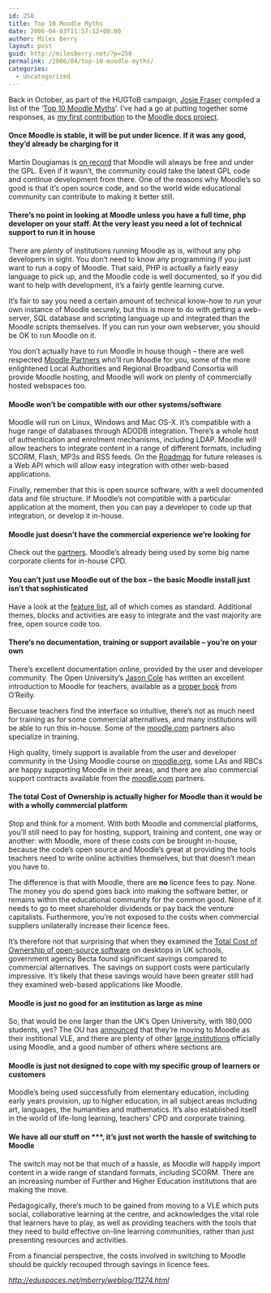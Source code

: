 ```yaml
---
id: 258
title: Top 10 Moodle Myths
date: 2006-04-03T11:57:12+00:00
author: Miles Berry
layout: post
guid: http://milesberry.net/?p=258
permalink: /2006/04/top-10-moodle-myths/
categories:
  - Uncategorized
---
```

Back in October, as part of the HUGToB campaign, [Josie Fraser](http://fraser.typepad.com/) compiled a list of the &#8216;[Top 10 Moodle Myths](http://moodle.org/mod/forum/discuss.php?d=33044)&#8216;. I&#8217;ve had a go at putting together some responses, as [my first contribution](http://docs.moodle.org/en/Top_10_Moodle_Myths) to the [Moodle docs project](http://docs.moodle.org/en).

<!--more-->

#### Once Moodle is stable, it will be put under licence. If it was any good, they’d already be charging for it

Martin Dougiamas is [on record](http://moodle.org/mod/forum/discuss.php?d=41253 "http://moodle.org/mod/forum/discuss.php?d=41253") that Moodle will always be free and under the GPL. Even if it wasn&#8217;t, the community could take the latest GPL code and continue development from there. One of the reasons why Moodle&#8217;s so good is that it&#8217;s open source code, and so the world wide educational community can contribute to making it better still.

#### There’s no point in looking at Moodle unless you have a full time, php developer on your staff. At the very least you need a lot of technical support to run it in house

There are _plenty_ of institutions running Moodle as is, without any php developers in sight. You don&#8217;t need to know any programming if you just want to run a copy of Moodle. That said, PHP is actually a fairly easy language to pick up, and the Moodle code is well documented, so if you did want to help with development, it&#8217;s a fairly gentle learning curve.

It&#8217;s fair to say you need a certain amount of technical know-how to run your own instance of Moodle securely, but this is more to do with getting a web-server, SQL database and scripting language up and integrated than the Moodle scripts themselves. If you can run your own webserver, you should be OK to run Moodle on it.

You don&#8217;t actually have to run Moodle in house though &#8211; there are well respected [Moodle Partners](http://moodle.com/ "http://moodle.com") who&#8217;ll run Moodle for you, some of the more enlightened Local Authorities and Regional Broadband Consortia will provide Moodle hosting, and Moodle will work on plenty of commercially hosted webspaces too.

#### Moodle won’t be compatible with our other systems/software

Moodle will run on Linux, Windows and Mac OS-X. It&#8217;s compatible with a huge range of databases through ADODB integration. There&#8217;s a whole host of authentication and enrolment mechanisms, including LDAP. Moodle will allow teachers to integrate content in a range of different formats, including SCORM, Flash, MP3s and RSS feeds. On the [Roadmap](http://docs.moodle.org/en/Roadmap "Roadmap") for future releases is a Web API which will allow easy integration with other web-based applications.

Finally, remember that this is open source software, with a well documented data and file structure. If Moodle&#8217;s not compatible with a particular application at the moment, then you can pay a developer to code up that integration, or develop it in-house.

#### Moodle just doesn’t have the commercial experience we’re looking for

Check out the [partners](http://moodle.com/ "http://moodle.com"). Moodle&#8217;s already being used by some big name corporate clients for in-house CPD.

#### You can’t just use Moodle out of the box – the basic Moodle install just isn’t that sophisticated

Have a look at the [feature list](http://docs.moodle.org/en/Features "Features"), all of which comes as standard. Additional themes, blocks and activities are easy to integrate and the vast majority are free, open source code too.

#### There’s no documentation, training or support available – you’re on your own

There&#8217;s excellent documentation online, provided by the user and developer community. The Open University&#8217;s [Jason Cole](http://moodle.org/user/view.php?id=9318&course=5 "http://moodle.org/user/view.php?id=9318&course=5") has written an excellent introduction to Moodle for teachers, available as a [proper book](http://www.amazon.com/gp/product/0596008635/ "http://www.amazon.com/gp/product/0596008635/") from O&#8217;Reilly.

Becuase teachers find the interface so intuitive, there&#8217;s not as much need for training as for some commercial alternatives, and many institutions will be able to run this in-house. Some of the [moodle.com](http://moodle.com/training/ "http://moodle.com/training/") partners also specialize in training.

High quality, timely support is available from the user and developer community in the Using Moodle course on [moodle.org](http://moodle.org/ "http://moodle.org"), some LAs and RBCs are happy supporting Moodle in their areas, and there are also commercial support contracts available from the [moodle.com](http://moodle.com/support/ "http://moodle.com/support/") partners.

#### The total Cost of Ownership is actually higher for Moodle than it would be with a wholly commercial platform

Stop and think for a moment. With both Moodle and commercial platforms, you&#8217;ll still need to pay for hosting, support, training and content, one way or another: with Moodle, more of these costs _can_ be brought in-house, because the code&#8217;s open source and Moodle&#8217;s great at providing the tools teachers need to write online activities themselves, but that doesn&#8217;t mean you have to.

The difference is that with Moodle, there are **no** licence fees to pay. None. The money you do spend goes back into making the software better, or remains within the educational community for the common good. None of it needs to go to meet shareholder dividends or pay back the venture capitalists. Furthermore, you&#8217;re not exposed to the costs when commercial suppliers unilaterally increase their licence fees.

It&#8217;s therefore not that surprising that when they examined the [Total Cost of Ownership of open-source software](http://www.becta.org.uk/corporate/publications/documents/BEC5606_Full_report18.pdf "http://www.becta.org.uk/corporate/publications/documents/BEC5606 Full report18.pdf") on desktops in UK schools, government agency Becta found significant savings compared to commercial alternatives. The savings on support costs were particularly impressive. It&#8217;s likely that these savings would have been greater still had they examined web-based applications like Moodle.

#### Moodle is just no good for an institution as large as mine

So, that would be one larger than the UK&#8217;s Open University, with 180,000 students, yes? The OU has [announced](http://www3.open.ac.uk/events/7/2005118_40887_nr.doc "http://www3.open.ac.uk/events/7/2005118 40887 nr.doc") that they&#8217;re moving to Moodle as their institional VLE, and there are plenty of other [large institutions](http://docs.moodle.org/en/Large_installations "Large installations") officially using Moodle, and a good number of others where sections are.

#### Moodle is just not designed to cope with my specific group of learners or customers

Moodle&#8217;s being used successfully from elementary education, including early years provision, up to higher education, in all subject areas including art, languages, the humanities and mathematics. It&#8217;s also established itself in the world of life-long learning, teachers&#8217; CPD and corporate training.

#### We have all our stuff on \***\****, it’s just not worth the hassle of switching to Moodle

The switch may not be that much of a hassle, as Moodle will happily import content in a wide range of standard formats, including SCORM. There are an increasing number of Further and Higher Education institutions that are making the move.

Pedagogically, there&#8217;s much to be gained from moving to a VLE which puts social, collaborative learning at the centre, and acknowledges the vital role that learners have to play, as well as providing teachers with the tools that they need to build effective on-line learning communities, rather than just presenting resources and activities.

From a financial perspective, the costs involved in switching to Moodle should be quickly recouped through savings in licence fees.

_<http://eduspaces.net/mberry/weblog/11274.html>_